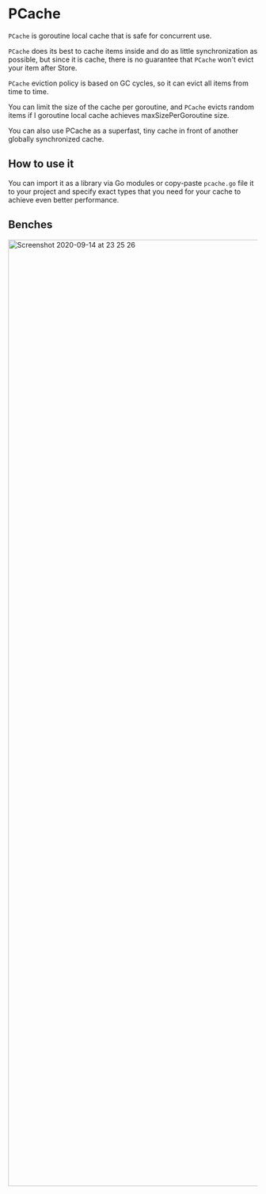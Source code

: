 # PCache
`PCache` is goroutine local cache that is safe for concurrent use.

`PCache` does its best to cache items inside and do as little synchronization as possible,
 but since it is cache, there is no guarantee that `PCache` won't evict your item after Store.

`PCache` eviction policy is based on GC cycles, so it can evict all items from time to time.

You can limit the size of the cache per goroutine, and `PCache` evicts random items
 if I goroutine local cache achieves maxSizePerGoroutine size.
 
You can also use PCache as a superfast, tiny cache in front of another globally synchronized cache.

## How to use it
You can import it as a library via Go modules or copy-paste `pcache.go` file
 it to your project and specify exact types that you need for your cache
 to achieve even better performance.

## Benches

<img width="1914" alt="Screenshot 2020-09-14 at 23 25 26" src="https://user-images.githubusercontent.com/3532750/93144547-26aaf000-f6e2-11ea-99ec-cd8f43c20cec.png">